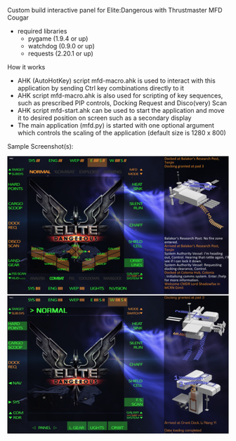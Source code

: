 Custom build interactive panel for Elite:Dangerous with Thrustmaster MFD Cougar
- required libraries
  - pygame (1.9.4 or up)
  - watchdog (0.9.0 or up)
  - requests (2.20.1 or up)
  
How it works
- AHK (AutoHotKey) script mfd-macro.ahk is used to interact with this application by sending Ctrl key combinations directly to it
- AHK script mfd-macro.ahk is also used for scripting of key sequences, such as prescribed PIP controls, Docking Request and Disco(very) Scan
- AHK script mfd-start.ahk can be used to start the application and move it to desired position on screen such as a secondary display
- The main application (mfd.py) is started with one optional argument which controls the scaling of the application (default size is 1280 x 800)

Sample Screenshot(s):

![ED-MFD-1](images/ED-MFD.screenshot.1.png)
![ED-MFD-2](images/ED-MFD.screenshot.2.png)
